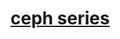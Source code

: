 # **[ceph series](https://www.youtube.com/watch?v=Uvbp3mtOltw&list=PLP2v7zU48xOJf5FMYrQepGkEwKHD7m7QA)**
